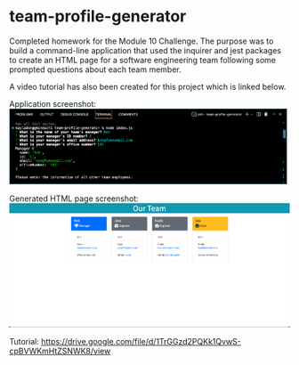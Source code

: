 # team-profile-generator
Completed homework for the Module 10 Challenge. The purpose was to build a command-line application that used the inquirer and jest packages to create an HTML page for a software engineering team following some prompted questions about each team member. 

A video tutorial has also been created for this project which is linked below.

Application screenshot:
![Application Screenshot](./assets/Screen%20Shot%202022-08-20%20at%202.20.22%20PM.png)

Generated HTML page screenshot:
![Sample HTML preview](./assets/Screen%20Shot%202022-08-20%20at%202.19.38%20PM.png)

Tutorial: https://drive.google.com/file/d/1TrGGzd2PQKk1QvwS-cpBVWKmHtZSNWK8/view